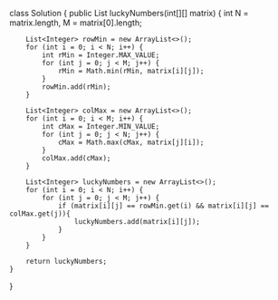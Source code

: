 
class Solution {
    public List<Integer> luckyNumbers(int[][] matrix) {
        int N = matrix.length, M = matrix[0].length;

        List<Integer> rowMin = new ArrayList<>();
        for (int i = 0; i < N; i++) {
            int rMin = Integer.MAX_VALUE;
            for (int j = 0; j < M; j++) {
                rMin = Math.min(rMin, matrix[i][j]);
            }
            rowMin.add(rMin);
        }

        List<Integer> colMax = new ArrayList<>();
        for (int i = 0; i < M; i++) {
            int cMax = Integer.MIN_VALUE;
            for (int j = 0; j < N; j++) {
                cMax = Math.max(cMax, matrix[j][i]);
            }
            colMax.add(cMax);
        }

        List<Integer> luckyNumbers = new ArrayList<>();
        for (int i = 0; i < N; i++) {
            for (int j = 0; j < M; j++) {
                if (matrix[i][j] == rowMin.get(i) && matrix[i][j] == colMax.get(j)){
                    luckyNumbers.add(matrix[i][j]);
                }
            }
        }

        return luckyNumbers;
    }
}
